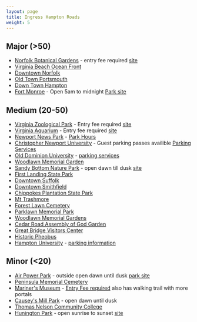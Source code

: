 ```yaml
---
layout: page
title: Ingress Hampton Roads
weight: 5
---
```


## Major (>50)

- [Norfolk Botanical Gardens](https://www.ingress.com/intel?ll=36.904859,-76.209949&z=17&pll=36.904859,-76.209949) - entry fee required [site](http://norfolkbotanicalgarden.org/)
- [Virginia Beach Ocean Front](https://www.ingress.com/intel?ll=36.830388,-75.969114&z=17&pll=36.830388,-75.969114)
- [Downtown Norfolk](https://www.ingress.com/intel?ll=36.847124,-76.293967&z=17&pll=36.847124,-76.293967)
- [Old Town Portsmouth](https://www.ingress.com/intel?ll=36.835555,-76.298055&z=17&pll=36.835555,-76.298055)
- [Down Town Hampton](https://www.ingress.com/intel?ll=37.026296,-76.344286&z=17&pll=37.026296,-76.344286)
- [Fort Monroe](https://www.ingress.com/intel?ll=37.011282,-76.315216&z=17&pll=37.011282,-76.315216) - Open 5am to midnight [Park site](https://www.nps.gov/fomr/index.htm)

## Medium (20-50)

- [Virginia Zoological Park](https://www.ingress.com/intel?ll=36.876615,-76.277265&z=17&pll=36.876615,-76.277265) - Entry fee required [site](http://virginiazoo.org/)
- [Virginia Aquarium](https://intel.ingress.com/intel?ll=36.81817,-75.981643&z=16&pll=36.821195,-75.983066) - Entry fee required [site](https://www.virginiaaquarium.com/)
- [Newport News Park](https://www.ingress.com/intel?ll=37.179789,-76.55129&z=17&pll=37.179789,-76.55129) - [Park Hours](http://www.newport-news.org/visitors/things-to-do/outdoors-and-recreation/6/newport-news-park/)
- [Christopher Newport University](https://www.ingress.com/intel?ll=37.062242,-76.492259&z=17&pll=37.062242,-76.492259) - Guest parking passes availible [Parking Services](http://cnu.edu/parking/)
- [Old Dominion University](https://www.ingress.com/intel?ll=36.883606,-76.302698&z=17&pll=36.883606,-76.302698) - [parking services](https://www.odu.edu/life/parking-and-transportation/parking)
- [Woodlawn Memorial Garden](https://www.ingress.com/intel?ll=36.854715,-76.188498&z=17&pll=36.854715,-76.188498)
- [Sandy Bottom Nature Park](https://www.ingress.com/intel?ll=37.063459,-76.427409&z=17&pll=37.063459,-76.427409) - open dawn till dusk [site](http://www.hampton.gov/142/Sandy-Bottom-Nature-Park)
- [First Landing State Park](https://www.ingress.com/intel?ll=36.915643,-76.049798&z=17&pll=36.915643,-76.049798)
- [Downtown Suffolk](https://www.ingress.com/intel?ll=36.737492,-76.582411&z=17&pll=36.737492,-76.582411)
- [Downtown Smithfield](https://www.ingress.com/intel?ll=36.980395,-76.634412&z=17&pll=36.980395,-76.634412)
- [Chippokes Plantation State Park](https://www.ingress.com/intel?ll=37.14025,-76.748619&z=17&pll=37.14025,-76.748619)
- [Mt Trashmore](https://www.ingress.com/intel?ll=36.832347,-76.1256&z=17&pll=36.832347,-76.1256)
- [Forest Lawn Cemetery](https://intel.ingress.com/intel?ll=36.92487,-76.268074&z=15&pll=36.92487,-76.268074)
- [Parklawn Memorial Park](https://www.ingress.com/intel?ll=37.056047,-76.382707&z=17&pll=37.056047,-76.382707)
- [Woodlawn Memorial Gardens](https://intel.ingress.com/intel?ll=36.854715,-76.188498&z=15&pll=36.854715,-76.188498)
- [Cedar Road Assembly of God Garden](https://intel.ingress.com/intel?ll=36.711181,-76.272025&z=15&pll=36.711181,-76.272025)
- [Great Bridge Visitors Center](https://intel.ingress.com/intel?ll=36.719873,-76.239495&z=15&pll=36.719873,-76.239495)
- [Historic Pheobus](https://www.ingress.com/intel?ll=37.018642,-76.32247&z=17&pll=37.018642,-76.32247)
- [Hampton University](https://www.ingress.com/intel?ll=37.024165,-76.331719&z=17&pll=37.024165,-76.331719) - [parking information](http://www.hamptonu.edu/visitor/parking.cfm)

## Minor (<20)

- [Air Power Park](https://www.ingress.com/intel?ll=37.043566,-76.365861&z=17&pll=37.043566,-76.365861) - outside open dawn until dusk [park site](http://www.hampton.gov/Facilities/Facility/Details/Air-Power-Park-23)
- [Peninsula Memorial Cemetery](https://www.ingress.com/intel?ll=37.09145,-76.50258&z=17&pll=37.09145,-76.50258)
- [Mariner's Museum](https://www.ingress.com/intel?ll=37.055288,-76.488417&z=17&pll=37.055288,-76.488417) - [Entry Fee required](http://www.marinersmuseum.org/) also has walking trail with more portals
- [Causey's Mill Park](https://www.ingress.com/intel?ll=37.059874,-76.483505&z=17&pll=37.059874,-76.483505) - open dawn until dusk
- [Thomas Nelson Community College](https://www.ingress.com/intel?ll=37.063786,-76.421385&z=17&pll=37.063786,-76.421385)
- [Hunington Park](https://www.ingress.com/intel?ll=37.0158,-76.453777&z=17&pll=37.0158,-76.453777) - open sunrise to sunset [site](http://www.nnparks.com/parks_huntington.php)
